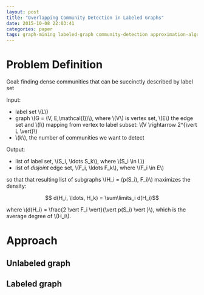 ```yaml
---
layout: post
title: "Overlapping Community Detection in Labeled Graphs"
date: 2015-10-08 22:03:41
categories: paper
tags: graph-mining labeled-graph community-detection approximation-algorithm
---
```


# Problem Definition

Goal: finding dense communities that can be succinctly described by label set

Input:

- label set \\(L\\)
- graph \\(G = (V, E,\mathcal{l})\\), where \\(V\\) is vertex set, \\(E\\) the edge set and \\(l\\) mapping from vertex to label subset: \\(V \rightarrow 2^{\vert L \vert}\\)
- \\(k\\), the number of communities we want to detect

Output:

- list of label set, \\(S_i, \ldots S_k\\), where \\(S_i \in L\\)
- list of *disjoint* edge set,  \\(F_i, \ldots F_k\\), where \\(F_i \in E\\)

so that that resulting list of subgraphs \\(H_i = (p(S_i), F_i)\\) maximizes the density:

$$ d(H_i, \ldots, H_k) = \sum\limits_i d(H_i)$$

where \\(d(H_i) = \frac{2 \vert F_i \vert}{\vert p(S_i) \vert }\\), which is the average degree of \\(H_i\\).


# Approach


## Unlabeled graph

## Labeled graph


